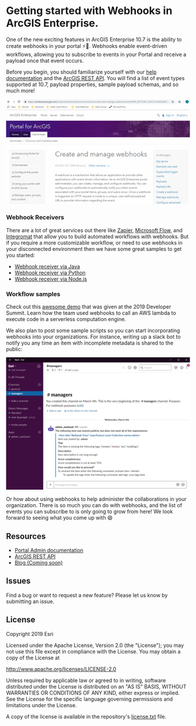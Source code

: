 # Getting started with Webhooks in ArcGIS Enterprise.  
One of the new exciting features in ArcGIS Enterprise 10.7 is the ability to create webhooks in your portal :zap::tada:.  Webhooks enable event-driven workflows, allowing you to subscribe to events in your Portal and receive a payload once that event occurs.  

Before you begin, you should familiarize yourself with our [help documentation](https://enterprise.arcgis.com/en/portal/latest/administer/windows/create-and-manage-webhooks.htm) and the [ArcGIS REST API](https://developers.arcgis.com/rest/users-groups-and-items/webhooks.htm). You will find a list of event types supported at 10.7, payload properties, sample payload schemas, and so much more!


<img src="images/Webhooksdoc.gif" width="700"> 


### Webhook Receivers
There are a lot of great services out there like [Zapier](https://zapier.com), [Microsoft Flow](https://us.flow.microsoft.com/en-us/), and [Integromat](https://www.integromat.com) that allow you to build automated workflows with webhooks.  But if you require a more customizable workflow, or need to use webhooks in your disconnected environment then we have some great samples to get you started:
* [Webhook receiver via Java](/java/receiver)
* [Webhook receiver via Python](/python/receiver/flask) 
* [Webhook receiver via Node.js](/javascript/receiver/node.js)

### Workflow samples
Check out this [awesome demo](https://www.esri.com/arcgis-blog/products/arcgis-enterprise/administration/webhooks-dev-summit-2019/) that was given at the 2019 Developer Summit. Learn how the team used webhooks to call an AWS lambda to execute code in a serverless computation engine.  

We also plan to post some sample scripts so you can start incorporating webhooks into your organizations.  For instance, writing up a slack bot to notify you any time an item with incomplete metadata is shared to the public:

<img src="images/slackBot.gif" width="600"> 

Or how about using webhooks to help administer the collaborations in your organization.  There is so much you can do with webhooks, and the list of events you can subscribe to is only going to grow from here!  We look forward to seeing what you come up with :smile:

## Resources

* [Portal Admin documentation](https://enterprise.arcgis.com/en/portal/latest/administer/windows/create-and-manage-webhooks.htm)
* [ArcGIS REST API](https://developers.arcgis.com/rest/users-groups-and-items/webhooks.htm)
* [Blog (Coming soon)]()

## Issues

Find a bug or want to request a new feature?  Please let us know by submitting an issue.

## License
Copyright 2019 Esri

Licensed under the Apache License, Version 2.0 (the "License");
you may not use this file except in compliance with the License.
You may obtain a copy of the License at

   http://www.apache.org/licenses/LICENSE-2.0

Unless required by applicable law or agreed to in writing, software
distributed under the License is distributed on an "AS IS" BASIS,
WITHOUT WARRANTIES OR CONDITIONS OF ANY KIND, either express or implied.
See the License for the specific language governing permissions and
limitations under the License.

A copy of the license is available in the repository's [license.txt]( /LICENSE) file.
